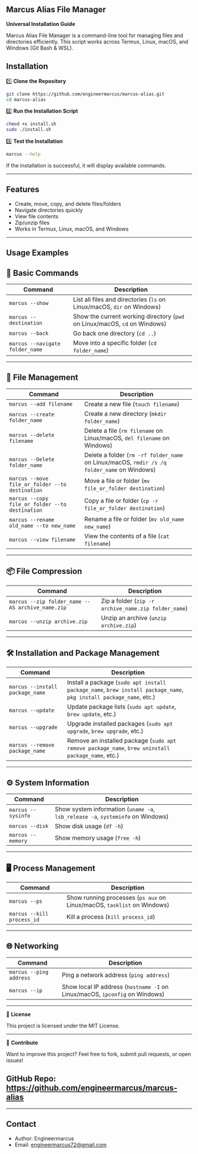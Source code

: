 ## **Marcus Alias File Manager**





**Universal Installation Guide**

Marcus Alias File Manager is a command-line tool for managing files and directories efficiently. This script works across Termux, Linux, macOS, and Windows (Git Bash & WSL).


## **Installation**

1️⃣  **Clone the Repository**

```sh
git clone https://github.com/engineermarcus/marcus-alias.git
cd marcus-alias
```


2️⃣  **Run the Installation Script**
```sh
chmod +x install.sh  
sudo ./install.sh
```
3️⃣   **Test the Installation**

```sh
marcus --help
```

If the installation is successful, it will display available commands.


---

## **Features**

* Create, move, copy, and delete files/folders
* Navigate directories quickly
* View file contents
* Zip/unzip files
* Works in Termux, Linux, macOS, and Windows


---

## **Usage Examples**


## 🔹 Basic Commands
| Command | Description |
|---------|-------------|
| `marcus --show` | List all files and directories (`ls` on Linux/macOS, `dir` on Windows) |
| `marcus --destination` | Show the current working directory (`pwd` on Linux/macOS, `cd` on Windows) |
| `marcus --back` | Go back one directory (`cd ..`) |
| `marcus --navigate folder_name` | Move into a specific folder (`cd folder_name`) |

---

## 📝 File Management
| Command | Description |
|---------|-------------|
| `marcus --add filename` | Create a new file (`touch filename`) |
| `marcus --create folder_name` | Create a new directory (`mkdir folder_name`) |
| `marcus --delete filename` | Delete a file (`rm filename` on Linux/macOS, `del filename` on Windows) |
| `marcus --Delete folder_name` | Delete a folder (`rm -rf folder_name` on Linux/macOS, `rmdir /s /q folder_name` on Windows) |
| `marcus --move file_or_folder --to destination` | Move a file or folder (`mv file_or_folder destination`) |
| `marcus --copy file_or_folder --to destination` | Copy a file or folder (`cp -r file_or_folder destination`) |
| `marcus --rename old_name --to new_name` | Rename a file or folder (`mv old_name new_name`) |
| `marcus --view filename` | View the contents of a file (`cat filename`) |

---

## 📦 File Compression
| Command | Description |
|---------|-------------|
| `marcus --zip folder_name --AS archive_name.zip` | Zip a folder (`zip -r archive_name.zip folder_name`) |
| `marcus --unzip archive.zip` | Unzip an archive (`unzip archive.zip`) |

---

## 🛠 Installation and Package Management
| Command | Description |
|---------|-------------|
| `marcus --install package_name` | Install a package (`sudo apt install package_name`, `brew install package_name`, `pkg install package_name`, etc.) |
| `marcus --update` | Update package lists (`sudo apt update`, `brew update`, etc.) |
| `marcus --upgrade` | Upgrade installed packages (`sudo apt upgrade`, `brew upgrade`, etc.) |
| `marcus --remove package_name` | Remove an installed package (`sudo apt remove package_name`, `brew uninstall package_name`, etc.) |

---

## ⚙️ System Information
| Command | Description |
|---------|-------------|
| `marcus --sysinfo` | Show system information (`uname -a`, `lsb_release -a`, `systeminfo` on Windows) |
| `marcus --disk` | Show disk usage (`df -h`) |
| `marcus --memory` | Show memory usage (`free -h`) |

---

## 🖥 Process Management
| Command | Description |
|---------|-------------|
| `marcus --ps` | Show running processes (`ps aux` on Linux/macOS, `tasklist` on Windows) |
| `marcus --kill process_id` | Kill a process (`kill process_id`) |

---

## 🌐 Networking
| Command | Description |
|---------|-------------|
| `marcus --ping address` | Ping a network address (`ping address`) |
| `marcus --ip` | Show local IP address (`hostname -I` on Linux/macOS, `ipconfig` on Windows) |
---

📜 **License**

This project is licensed under the MIT License.


---

🚀 **Contribute**

Want to improve this project? Feel free to fork, submit pull requests, or open issues!

## **GitHub Repo:**  https://github.com/engineermarcus/marcus-alias


---


## **Contact**

* Author: Engineermarcus 
 * Email: engineermarcus72@gmail.com


